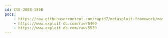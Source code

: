 ```yaml
---
id: CVE-2008-1898
pocs:
    - https://raw.githubusercontent.com/rapid7/metasploit-framework/master/modules/exploits/windows/fileformat/msworks_wkspictureinterface.rb
    - https://www.exploit-db.com/raw/5460
    - https://www.exploit-db.com/raw/5530
---
```

